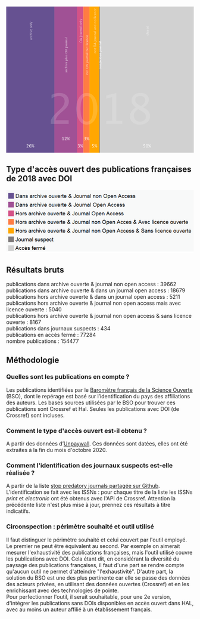 ![2018 FR OA type](img/oa_type_2018.png)

## Type d'accès ouvert des publications françaises de 2018 avec DOI

![legend](img/legend.png)

## Résultats bruts

publications dans archive ouverte & journal non open access : 39662<br />
publications dans archive ouverte & dans un journal open access : 18679<br />
publications hors archive ouverte & dans un journal open access : 5211<br />
publications hors archive ouverte & journal non open access mais avec licence ouverte : 5040<br />
publications hors archive ouverte & journal non open access & sans licence ouverte : 8167<br />
publications dans journaux suspects : 434<br />
publications en accès fermé : 77284<br/>
nombre publications : 154477<br />



## Méthodologie

### Quelles sont les publications en compte ? 
Les publications identifiées par le [Baromètre français de la Science Ouverte](https://ministeresuprecherche.github.io/bso) (BSO), dont le repérage est basé sur l’identification du pays des affiliations des auteurs. Les bases sources utilisées par le BSO pour trouver ces publications sont Crossref et Hal. Seules les publications avec DOI (de Crossref) sont incluses. <br />


### Comment le type d'accès ouvert est-il obtenu ? 
A partir des données d’[Unpaywall](https://unpaywall.org/products/api). Ces données sont datées, elles ont été extraites à la fin du mois d'octobre 2020.<br />


### Comment l'identification des journaux suspects est-elle réalisée ? 
A partir de la liste [stop predatory journals partagée sur Github](https://github.com/stop-predatory-journals/stop-predatory-journals.github.io). L'identification se fait avec les ISSNs : pour chaque titre de la liste les ISSNs _print_ et _electronic_ ont été obtenus avec l'API de Crossref. Attention la précédente liste n'est plus mise à jour, prennez ces résultats à titre indicatifs.


### Circonspection : périmètre souhaité et outil utilisé 
Il faut distinguer le périmètre souhaité et celui couvert par l'outil employé. Le premier ne peut être équivalent au second. Par exemple on aimerait mesurer l'exhaustivité des publications françaises, mais l'outil utilisé couvre les publications avec DOI. Cela étant dit, en considérant la diversité du paysage des publications françaises, il faut d'une part se rendre compte qu'aucun outil ne permet d'atteindre "l'exhaustivité". D'autre part, la solution du BSO est une des plus pertinente car elle se passe des données des acteurs privées, en utilisant des données ouvertes (Crossref) et en les enrichissant avec des technologies de pointe.
<br />
Pour perfectionner l'outil, il serait souhaitable, pour une 2e version, d'intégrer les publications sans DOIs disponibles en accès ouvert dans HAL, avec au moins un auteur affilié à un établissement français.